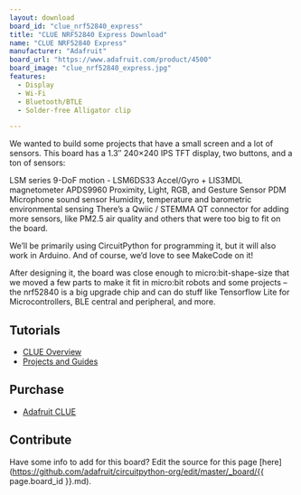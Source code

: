 ```yaml
---
layout: download
board_id: "clue_nrf52840_express"
title: "CLUE NRF52840 Express Download"
name: "CLUE NRF52840 Express"
manufacturer: "Adafruit"
board_url: "https://www.adafruit.com/product/4500"
board_image: "clue_nrf52840_express.jpg"
features:
  - Display
  - Wi-Fi
  - Bluetooth/BTLE
  - Solder-free Alligator clip

---
```

We wanted to build some projects that have a small screen and a lot of sensors. This board has a 1.3″ 240×240 IPS TFT display, two buttons, and a ton of sensors:

LSM series 9-DoF motion - LSM6DS33 Accel/Gyro + LIS3MDL magnetometer
APDS9960 Proximity, Light, RGB, and Gesture Sensor
PDM Microphone sound sensor
Humidity, temperature and barometric environmental sensing
There’s a Qwiic / STEMMA QT connector for adding more sensors, like PM2.5 air quality and others that were too big to fit on the board.

We’ll be primarily using CircuitPython for programming it, but it will also work in Arduino. And of course, we’d love to see MakeCode on it!

After designing it, the board was close enough to micro:bit-shape-size that we moved a few parts to make it fit in micro:bit robots and some projects – the nrf52840 is a big upgrade chip and can do stuff like Tensorflow Lite for Microcontrollers, BLE central and peripheral, and more.

## Tutorials

* [CLUE Overview](https://learn.adafruit.com/adafruit-clue)
* [Projects and Guides](https://learn.adafruit.com/products/4500/guides)

## Purchase
* [Adafruit CLUE](https://www.adafruit.com/product/4500)

## Contribute

Have some info to add for this board? Edit the source for this page [here](https://github.com/adafruit/circuitpython-org/edit/master/_board/{{ page.board_id }}.md).
